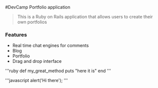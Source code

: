 #DevCamp Portfolio application

> This is a Ruby on Rails application that allows users to create their own portfolios

### Features

- Real time chat engines for comments
- Blog 
- Portfolio
- Drag and drop interface

'''ruby
def my_great_method
  puts "here it is"
end
'''

'''javascript
alert('Hi there');
'''